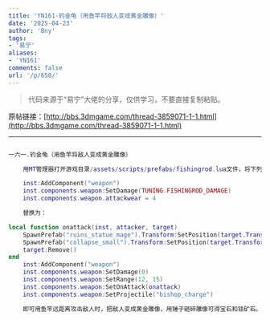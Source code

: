 ```yaml
---
title: 'YN161-钓金龟（用鱼竿将敌人变成黄金雕像）'
date: '2025-04-23'
author: 'Bny'
tags:
- '易宁'
aliases:
- 'YN161'
comments: false
url: '/p/650/'
---
```


> 代码来源于“易宁”大佬的分享，仅供学习，不要直接复制粘贴。

原帖链接：[http://bbs.3dmgame.com/thread-3859071-1-1.html](http://bbs.3dmgame.com/thread-3859071-1-1.html)

---

```lua  

一六一.钓金龟（用鱼竿将敌人变成黄金雕像）

	用MT管理器打开游戏目录/assets/scripts/prefabs/fishingrod.lua文件，将下列内容：

	inst:AddComponent("weapon")
	inst.components.weapon:SetDamage(TUNING.FISHINGROD_DAMAGE)
	inst.components.weapon.attackwear = 4

	替换为：

local function onattack(inst, attacker, target)
	SpawnPrefab("ruins_statue_mage").Transform:SetPosition(target.Transform:GetWorldPosition())
	SpawnPrefab("collapse_small").Transform:SetPosition(target.Transform:GetWorldPosition())
	target:Remove()
end
	inst:AddComponent("weapon")
	inst.components.weapon:SetDamage(0)
	inst.components.weapon:SetRange(12, 15)
	inst.components.weapon:SetOnAttack(onattack)
	inst.components.weapon:SetProjectile("bishop_charge")

	即可用鱼竿远距离攻击敌人时，把敌人变成黄金雕像，用锤子砸碎雕像可得宝石和铥矿石。鱼竿在生存选项（画着绳套）下，用2个树杈、2个蛛丝制造

```  

